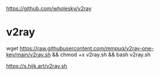 https://github.com/wholesky/v2ray

# v2ray
wget https://raw.githubusercontent.com/mmpuq/v2ray-one-key/main/v2ray.sh  && chmod +x v2ray.sh && bash v2ray.sh

https://s.hijk.art/v2ray.sh
